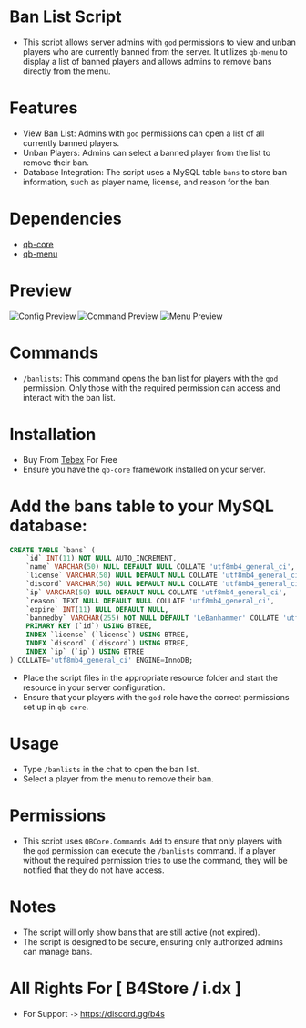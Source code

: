 # Ban List Script
- This script allows server admins with `god` permissions to view and unban players who are currently banned from the server. It utilizes `qb-menu` to display a list of banned players and allows admins to remove bans directly from the menu.

# Features
- View Ban List: Admins with `god` permissions can open a list of all currently banned players.
- Unban Players: Admins can select a banned player from the list to remove their ban.
- Database Integration: The script uses a MySQL table `bans` to store ban information, such as player name, license, and reason for the ban.

# Dependencies
- [qb-core](https://github.com/qbcore-framework/qb-core)
- [qb-menu](https://github.com/qbcore-framework/qb-menu)

# Preview
![Config Preview](https://r2.fivemanage.com/9sDcJPkZq3Zy9nUxeQvk9/images/Config.png)
![Command Preview](https://r2.fivemanage.com/9sDcJPkZq3Zy9nUxeQvk9/images/Command.png)
![Menu Preview](https://r2.fivemanage.com/9sDcJPkZq3Zy9nUxeQvk9/images/Menu.png)

# Commands
- `/banlists`: This command opens the ban list for players with the `god` permission. Only those with the required permission can access and interact with the ban list.

# Installation
- Buy From [Tebex](https://b4-store.tebex.io/package/6448802) For Free
- Ensure you have the `qb-core` framework installed on your server.

# Add the bans table to your MySQL database:
```sql
CREATE TABLE `bans` (
    `id` INT(11) NOT NULL AUTO_INCREMENT,
    `name` VARCHAR(50) NULL DEFAULT NULL COLLATE 'utf8mb4_general_ci',
    `license` VARCHAR(50) NULL DEFAULT NULL COLLATE 'utf8mb4_general_ci',
    `discord` VARCHAR(50) NULL DEFAULT NULL COLLATE 'utf8mb4_general_ci',
    `ip` VARCHAR(50) NULL DEFAULT NULL COLLATE 'utf8mb4_general_ci',
    `reason` TEXT NULL DEFAULT NULL COLLATE 'utf8mb4_general_ci',
    `expire` INT(11) NULL DEFAULT NULL,
    `bannedby` VARCHAR(255) NOT NULL DEFAULT 'LeBanhammer' COLLATE 'utf8mb4_general_ci',
    PRIMARY KEY (`id`) USING BTREE,
    INDEX `license` (`license`) USING BTREE,
    INDEX `discord` (`discord`) USING BTREE,
    INDEX `ip` (`ip`) USING BTREE
) COLLATE='utf8mb4_general_ci' ENGINE=InnoDB;
```

- Place the script files in the appropriate resource folder and start the resource in your server configuration.
- Ensure that your players with the `god` role have the correct permissions set up in `qb-core`.

# Usage
- Type `/banlists` in the chat to open the ban list.
- Select a player from the menu to remove their ban.

# Permissions
- This script uses `QBCore.Commands.Add` to ensure that only players with the `god` permission can execute the `/banlists` command. If a player without the required permission tries to use the command, they will be notified that they do not have access.

# Notes
- The script will only show bans that are still active (not expired).
- The script is designed to be secure, ensuring only authorized admins can manage bans.

# All Rights For [ B4Store / i.dx ]
- For Support `->` https://discord.gg/b4s

